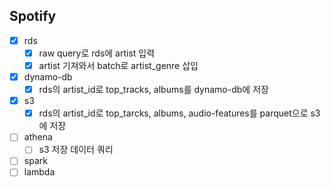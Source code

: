 ## Spotify

- [X] rds
    - [X] raw query로 rds에 artist 입력
    - [X] artist 기져와서 batch로 artist_genre 삽입
- [X] dynamo-db
    - [X] rds의 artist_id로 top_tracks, albums를 dynamo-db에 저장
- [X] s3  
    - [X] rds의 artist_id로 top_tarcks, albums, audio-features를 parquet으로 s3에 저장
- [ ] athena
    - [ ] s3 저장 데이터 쿼리
- [ ] spark
- [ ] lambda